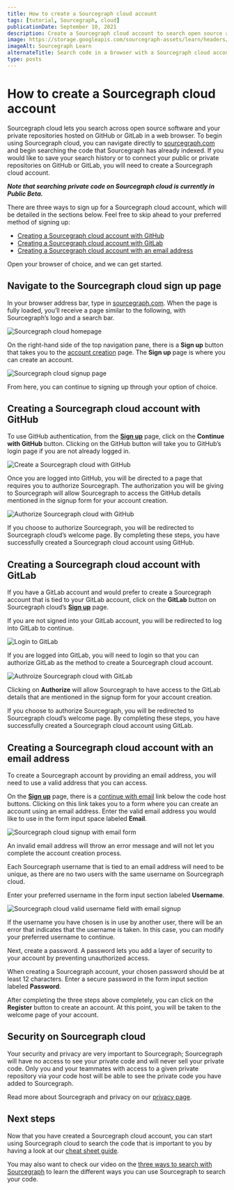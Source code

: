 ```yaml
---
title: How to create a Sourcegraph cloud account
tags: [tutorial, Sourcegraph, cloud]
publicationDate: September 10, 2021
description: Create a Sourcegraph cloud account to search open source and private repos
image: https://storage.googleapis.com/sourcegraph-assets/learn/headers/sourcegraph-learn-03.png
imageAlt: Sourcegraph Learn
alternateTitle: Search code in a browser with a Sourcegraph cloud account
type: posts
---
```


# How to create a Sourcegraph cloud account

Sourcegraph cloud lets you search across open source software and your private repositories hosted on GitHub or GitLab in a web browser. To begin using Sourcegraph cloud, you can navigate directly to [sourcegraph.com](https://sourcegraph.com) and begin searching the code that Sourcegraph has already indexed. If you would like to save your search history or to connect your public or private repositories on GitHub or GitLab, you will need to create a Sourcegraph cloud account.

**_Note that searching private code on Sourcegraph cloud is currently in Public Beta._**

There are three ways to sign up for a Sourcegraph cloud account, which will be detailed in the sections below. Feel free to skip ahead to your preferred method of signing up:

* [Creating a Sourcegraph cloud account with GitHub](#creating-a-sourcegraph-cloud-account-with-github)
* [Creating a Sourcegraph cloud account with GitLab](#creating-a-sourcegraph-cloud-account-with-gitlab)
* [Creating a Sourcegraph cloud account with an email address](#creating-a-sourcegraph-cloud-account-with-an-email-address)

Open your browser of choice, and we can get started.

## Navigate to the Sourcegraph cloud sign up page

In your browser address bar, type in [sourcegraph.com](https://sourcegraph.com). When the page is fully loaded, you’ll receive a page similar to the following, with Sourcegraph’s logo and a search bar.

![Sourcegraph cloud homepage](https://storage.googleapis.com/sourcegraph-assets/learn/tutorial-images/sourcegraph-cloud-landing.png)

On the right-hand side of the top navigation pane, there is a **Sign up** button that takes you to the [account creation](https://sourcegraph.com/sign-up) page. The **Sign up** page is where you can create an account.

![Sourcegraph cloud signup page](https://storage.googleapis.com/sourcegraph-assets/learn/tutorial-images/sourcegraph-cloud-signup-landing.png)

From here, you can continue to signing up through your option of choice.

## Creating a Sourcegraph cloud account with GitHub

To use GitHub authentication, from the **[Sign up](https://sourcegraph.com/sign-up)** page, click on the **Continue with GitHub** button. Clicking on the GitHub button will take you to GitHub’s login page if you are not already logged in.

![Create a Sourcegraph cloud with GitHub](https://storage.googleapis.com/sourcegraph-assets/learn/tutorial-images/github-login-to-access-sourcegraph.png)

Once you are logged into GitHub, you will be directed to a page that requires you to authorize Sourcegraph. The authorization you will be giving to Sourcegraph will allow Sourcegraph to access the GitHub details mentioned in the signup form for your account creation. 

![Authorize Sourcegraph cloud with GitHub](https://storage.googleapis.com/sourcegraph-assets/learn/tutorial-images/authorise-sourcegraph-on-github.png)

If you choose to authorize Sourcegraph, you will be redirected to Sourcegraph cloud’s welcome page. By completing these steps, you have successfully created a Sourcegraph cloud account using GitHub.

## Creating a Sourcegraph cloud account with GitLab

If you have a GitLab account and would prefer to create a Sourcegraph account that is tied to your GitLab account, click on the **GitLab** button on Sourcegraph cloud’s **[Sign up](https://sourcegraph.com/sign-up)** page.

If you are not signed into your GitLab account, you will be redirected to log into GitLab to continue.

![Login to GitLab](https://storage.googleapis.com/sourcegraph-assets/learn/tutorial-images/gitlab-login.png)

If you are logged into GitLab, you will need to login so that you can authorize GitLab as the method to create a Sourcegraph cloud account.

![Authroize Sourcegraph cloud with GitLab](https://storage.googleapis.com/sourcegraph-assets/learn/tutorial-images/authorize-sourcegraph-on-gitlab.png)

Clicking on **Authorize** will allow Sourcegraph to have access to the GitLab details that are mentioned in the signup form for your account creation.

If you choose to authorize Sourcegraph, you will be redirected to Sourcegraph cloud’s welcome page. By completing these steps, you have successfully created a Sourcegraph cloud account using GitLab.

## Creating a Sourcegraph cloud account with an email address

To create a Sourcegraph account by providing an email address, you will need to use a valid address that you can access. 

On the **[Sign up](https://sourcegraph.com/sign-up)** page, there is a [continue with email](https://sourcegraph.com/sign-up?showEmail=true) link below the code host buttons. Clicking on this link takes you to a form where you can create an account using an email address. Enter the valid email address you would like to use in the form input space labeled **Email**.

![Sourcegraph cloud signup with email form](https://storage.googleapis.com/sourcegraph-assets/learn/tutorial-images/sourcegraph-cloud-signup-email-field.png)

An invalid email address will throw an error message and will not let you complete the account creation process.

Each Sourcegraph username that is tied to an email address will need to be unique, as there are no two users with the same username on Sourcegraph cloud.

Enter your preferred username in the form input section labeled **Username**.

![Sourcegraph cloud valid username field with email signup](https://storage.googleapis.com/sourcegraph-assets/learn/tutorial-images/username-field-sourcegraph-signup-form.png)

If the username you have chosen is in use by another user, there will be an error that indicates that the username is taken. In this case, you can modify your preferred username to continue.

Next, create a password. A password lets you add a layer of security to your account by preventing unauthorized access.

When creating a Sourcegraph account, your chosen password should be at least 12 characters. Enter a secure password in the form input section labeled **Password**.

After completing the three steps above completely, you can click on the **Register** button to create an account. At this point, you will be taken to the welcome page of your account.

## Security on Sourcegraph cloud

Your security and privacy are very important to Sourcegraph; Sourcegraph will have no access to see your private code and will never sell your private code. Only you and your teammates with access to a given private repository via your code host will be able to see the private code you have added to Sourcegraph.

Read more about Sourcegraph and privacy on our [privacy page](https://about.sourcegraph.com/privacy/).

## Next steps

Now that you have created a Sourcegraph cloud account, you can start using Sourcegraph cloud to search the code that is important to you by having a look at our [cheat sheet guide](/how-to-search-code-with-sourcegraph-a-cheat-sheet).

You may also want to check our video on the [three ways to search with Sourcegraph](/three-ways-to-search-code-with-sourcegraph) to learn the different ways you can use Sourcegraph to search your code.
